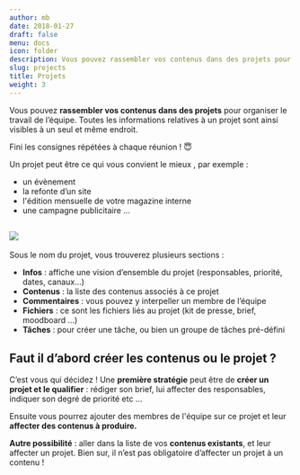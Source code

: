```yaml
---
author: mb
date: 2018-01-27
draft: false
menu: docs
icon: folder
description: Vous pouvez rassembler vos contenus dans des projets pour organiser le travail de l’équipe
slug: projects
title: Projets
weight: 3
---
```


Vous pouvez **rassembler vos contenus dans des projets** pour organiser le travail de l’équipe. Toutes les informations relatives à un projet sont ainsi visibles à un seul et même endroit.

Fini les consignes répétées à chaque réunion ! 😇

Un projet peut être ce qui vous convient le mieux , par exemple :

-   un évènement
-   la refonte d’un site
-   l'édition mensuelle de votre magazine interne
-   une campagne publicitaire …

## **![](https://lh3.googleusercontent.com/fc3jbAJXgHpxylcd-_SaWRthNzQeld4V8ofTu_5SFrOWXceZH2g1s3PUlk3j4N_uNLCKitq6458MygmpmSsY-G0QGdDSa9CBgM-n-Vlf6A2P44YKR4-OaUcAEJL8E-qJsezhk6E-)**

Sous le nom du projet, vous trouverez plusieurs sections :

-   **Infos** : affiche une vision d’ensemble du projet (responsables, priorité, dates, canaux…)
-   **Contenus** : la liste des contenus associés à ce projet
-   **Commentaires** : vous pouvez y interpeller un membre de l’équipe
-   **Fichiers** : ce sont les fichiers liés au projet (kit de presse, brief, moodboard …)
-   **Tâches** : pour créer une tâche, ou bien un groupe de tâches pré-défini

## **Faut il d’abord créer les contenus ou le projet ?**

C’est vous qui décidez ! Une **première stratégie** peut être de **créer un projet et le qualifier** : rédiger son brief, lui affecter des responsables, indiquer son degré de priorité etc ...

Ensuite vous pourrez ajouter des membres de l'équipe sur ce projet et leur **affecter des contenus à produire.**

**Autre possibilité** : aller dans la liste de vos **contenus existants**, et leur affecter un projet. Bien sur, il n’est pas obligatoire d’affecter un projet à un contenu !
